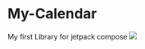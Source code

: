 # My-Calendar
My first Library for jetpack compose
[![](https://jitpack.io/v/muminkayaaslan/My-Calendar.svg)](https://jitpack.io/#muminkayaaslan/My-Calendar)
